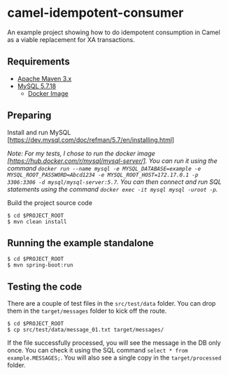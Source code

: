 # camel-idempotent-consumer

An example project showing how to do idempotent consumption in Camel as a viable replacement for XA transactions.

## Requirements

- [Apache Maven 3.x](http://maven.apache.org)
- [MySQL 5.7.18](https://www.mysql.com/oem/)
  - [Docker Image](https://hub.docker.com/r/mysql/mysql-server/)

## Preparing

Install and run MySQL [https://dev.mysql.com/doc/refman/5.7/en/installing.html]

_Note: For my tests, I chose to run the docker image [https://hub.docker.com/r/mysql/mysql-server/]. You can run it using the command `docker run --name mysql -e MYSQL_DATABASE=example -e MYSQL_ROOT_PASSWORD=Abcd1234 -e MYSQL_ROOT_HOST=172.17.0.1 -p 3306:3306 -d mysql/mysql-server:5.7`. You can then connect and run SQL statements using the command `docker exec -it mysql mysql -uroot -p`._

Build the project source code

```
$ cd $PROJECT_ROOT
$ mvn clean install
```

## Running the example standalone

```
$ cd $PROJECT_ROOT
$ mvn spring-boot:run
```

## Testing the code

There are a couple of test files in the `src/test/data` folder. You can drop them in the `target/messages` folder to kick off the route.

```
$ cd $PROJECT_ROOT
$ cp src/test/data/message_01.txt target/messages/
```

If the file successfully processed, you will see the message in the DB only once. You can check it using the SQL command `select * from example.MESSAGES;`. You will also see a single copy in the `target/processed` folder.
